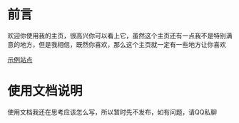 # 前言

欢迎你使用我的主页，很高兴你可以看上它，虽然这个主页还有一点我不是特别满意的地方，但是我相信，既然你喜欢，那么这个主页就一定有一些地方让你喜欢

[示例站点](https://www.myxx-writer.club)

# 使用文档说明

使用文档我还在思考应该怎么写，所以暂时先不发布，如有问题，请QQ私聊